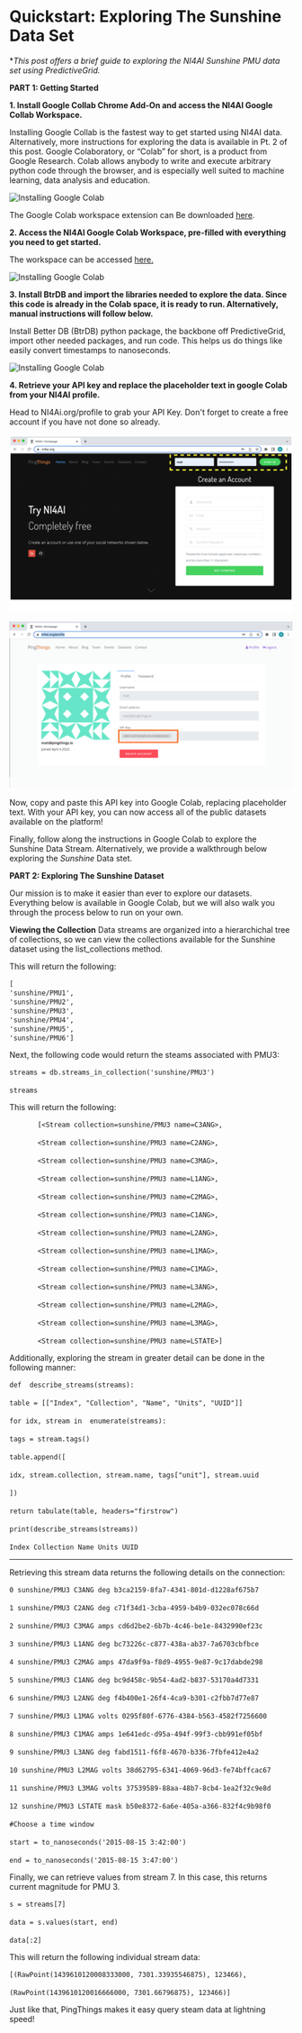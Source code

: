 # Quickstart: Exploring The Sunshine Data Set

**This post offers a brief guide to exploring the NI4AI *Sunshine* PMU data set using PredictiveGrid.* 

**PART 1: Getting Started**

**1. Install Google Collab Chrome Add-On and access the NI4AI Google Collab Workspace.**

Installing Google Collab is the fastest way to get started using NI4AI data. Alternatively, more instructions for exploring the data is available in Pt. 2 of this post.  Google Colaboratory, or “Colab” for short, is a product from Google Research. Colab allows anybody to write and execute arbitrary python code through the browser, and is especially well suited to machine learning, data analysis and education.

![Installing Google Colab](Gif1Colab1.gif)
  
The Google Colab workspace extension can Be downloaded [here](https://workspace.google.com/marketplace/app/colaboratory/1014160490159).


 **2. Access the NI4AI Google Colab Workspace, pre-filled with everything you need to get started.**

The workspace can be accessed [here.](%28%28https://drive.google.com/file/d/1DAecP25WQKm9K2LDZgu-s1x8ZKKcPloU/view?usp=sharing%29%29) 

![Installing Google Colab](Gif2OpenCollab.gif)

**3. Install BtrDB and import the libraries needed to explore the data. Since this code is already in the Colab space, it is ready to run. Alternatively, manual instructions will follow below.**

 Install Better DB (BtrDB) python package, the backbone off PredictiveGrid, import other needed packages, and run code. This helps us do things like easily convert timestamps to nanoseconds.
 
![Installing Google Colab](Gif3ImportLibraries.gif)

 **4. Retrieve your API key and replace the placeholder text in google Colab from your NI4AI profile.**

 Head to NI4Ai.org/profile to grab your API Key. Don't forget to create a free account if you have not done so already.
  
![Sign In to NI4AI.org](Pic1SignIn.png) 

![Get Your API Key](Pic2APIKey.png)


Now, copy and paste this API key into Google Colab, replacing placeholder text. With your API key, you can now access all of the public datasets available on the platform!


Finally, follow along the instructions in Google Colab to explore the Sunshine Data Stream. Alternatively, we provide a walkthrough below exploring the *Sunshine* Data stet.


**PART 2: Exploring The Sunshine Dataset**
  
 Our mission is to make it easier than ever to explore our datasets. Everything below is available in Google Colab, but we will also walk you through the process below to run on your own. 
  
**Viewing the Collection**
Data streams are organized into a hierarchichal tree of collections, so we can view the collections available for the Sunshine dataset using the list_collections method.

This will return the following:

    [
    'sunshine/PMU1',
	'sunshine/PMU2',
    'sunshine/PMU3',
    'sunshine/PMU4',
	'sunshine/PMU5',
	'sunshine/PMU6']

Next, the following code would return the steams associated with PMU3: 

    streams = db.streams_in_collection('sunshine/PMU3')
    
    streams

This will return the following:

	       [<Stream collection=sunshine/PMU3 name=C3ANG>,
           
           <Stream collection=sunshine/PMU3 name=C2ANG>,
           
           <Stream collection=sunshine/PMU3 name=C3MAG>,
           
           <Stream collection=sunshine/PMU3 name=L1ANG>,
           
           <Stream collection=sunshine/PMU3 name=C2MAG>,
           
           <Stream collection=sunshine/PMU3 name=C1ANG>,
           
           <Stream collection=sunshine/PMU3 name=L2ANG>,
           
           <Stream collection=sunshine/PMU3 name=L1MAG>,
           
           <Stream collection=sunshine/PMU3 name=C1MAG>,
           
           <Stream collection=sunshine/PMU3 name=L3ANG>,
           
           <Stream collection=sunshine/PMU3 name=L2MAG>,
           
           <Stream collection=sunshine/PMU3 name=L3MAG>,
           
           <Stream collection=sunshine/PMU3 name=LSTATE>]

Additionally, exploring the stream in greater detail can be done in the following manner:

    def  describe_streams(streams):
    
    table = [["Index", "Collection", "Name", "Units", "UUID"]]
    
    for idx, stream in  enumerate(streams):
    
    tags = stream.tags()
    
    table.append([
    
    idx, stream.collection, stream.name, tags["unit"], stream.uuid
    
    ])
    
    return tabulate(table, headers="firstrow")
    
    print(describe_streams(streams))
    
    Index Collection Name Units UUID

------- ------------- ------ ------- ------------------------------------
Retrieving this stream data returns the following details on the connection: 

    0 sunshine/PMU3 C3ANG deg b3ca2159-8fa7-4341-801d-d1228af675b7
    
    1 sunshine/PMU3 C2ANG deg c71f34d1-3cba-4959-b4b9-032ec078c66d
    
    2 sunshine/PMU3 C3MAG amps cd6d2be2-6b7b-4c46-be1e-8432990ef23c
    
    3 sunshine/PMU3 L1ANG deg bc73226c-c877-438a-ab37-7a6703cbfbce
    
    4 sunshine/PMU3 C2MAG amps 47da9f9a-f8d9-4955-9e87-9c17dabde298
    
    5 sunshine/PMU3 C1ANG deg bc9d458c-9b54-4ad2-b837-53170a4d7331
    
    6 sunshine/PMU3 L2ANG deg f4b400e1-26f4-4ca9-b301-c2fbb7d77e87
    
    7 sunshine/PMU3 L1MAG volts 0295f80f-6776-4384-b563-4582f7256600
    
    8 sunshine/PMU3 C1MAG amps 1e641edc-d95a-494f-99f3-cbb991ef05bf
    
    9 sunshine/PMU3 L3ANG deg fabd1511-f6f8-4670-b336-7fbfe412e4a2
    
    10 sunshine/PMU3 L2MAG volts 38d62795-6341-4069-96d3-fe74bffcac67
    
    11 sunshine/PMU3 L3MAG volts 37539589-88aa-48b7-8cb4-1ea2f32c9e8d
    
    12 sunshine/PMU3 LSTATE mask b50e8372-6a6e-405a-a366-832f4c9b98f0

    #Choose a time window
    
    start = to_nanoseconds('2015-08-15 3:42:00')
    
    end = to_nanoseconds('2015-08-15 3:47:00')

  

Finally, we can retrieve values from stream 7. In this case, this returns current magnitude for PMU 3. 

    s = streams[7]
    
    data = s.values(start, end)
    
    data[:2]

  This will return the following individual stream data:

    
    [(RawPoint(1439610120008333000, 7301.33935546875), 123466),
    
    (RawPoint(1439610120016666000, 7301.66796875), 123466)]


Just like that, PingThings makes it easy query steam data at lightning speed!



